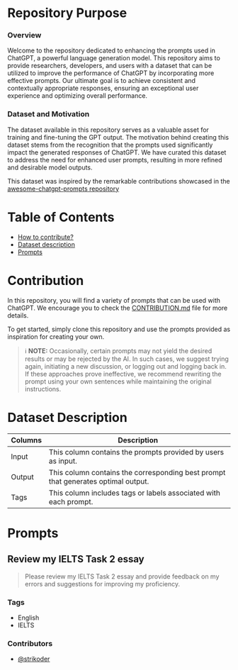 # Repository Purpose

### Overview

Welcome to the repository dedicated to enhancing the prompts used in ChatGPT, a powerful language generation model. This repository aims to provide researchers, developers, and users with a dataset that can be utilized to improve the performance of ChatGPT by incorporating more effective prompts. Our ultimate goal is to achieve consistent and contextually appropriate responses, ensuring an exceptional user experience and optimizing overall performance.

### Dataset and Motivation

The dataset available in this repository serves as a valuable asset for training and fine-tuning the GPT output. The motivation behind creating this dataset stems from the recognition that the prompts used significantly impact the generated responses of ChatGPT. We have curated this dataset to address the need for enhanced user prompts, resulting in more refined and desirable model outputs.

This dataset was inspired by the remarkable contributions showcased in the [awesome-chatgpt-prompts repository](https://github.com/f/awesome-chatgpt-prompts)


# Table of Contents
* [How to contribute?](#Contribution)
* [Dataset description](#Dataset-Description)
* [Prompts](#Prompts)

# Contribution
In this repository, you will find a variety of prompts that can be used with ChatGPT. We encourage you to check the [CONTRIBUTION.md](https://github.com/Strikoder/PromptEngineering-ChatGPT/blob/main/CONTRIBUTION.md) file for more details.

To get started, simply clone this repository and use the prompts provided as inspiration for creating your own.

> ℹ **NOTE:** Occasionally, certain prompts may not yield the desired results or may be rejected by the AI. In such cases, we suggest trying again, initiating a new discussion, or logging out and logging back in. If these approaches prove ineffective, we recommend rewriting the prompt using your own sentences while maintaining the original instructions.

# Dataset Description
| Columns|Description|
|---|---|
|Input| This column contains the prompts provided by users as input.
|Output| This column contains the corresponding best prompt that generates optimal output.
|Tags| This column includes tags or labels associated with each prompt.

# Prompts

## Review my IELTS Task 2 essay

> Please review my IELTS Task 2 essay and provide feedback on my errors and suggestions for improving my proficiency.

### Tags
- English
- IELTS

### Contributors
- [@strikoder](https://github.com/strikoder) 













